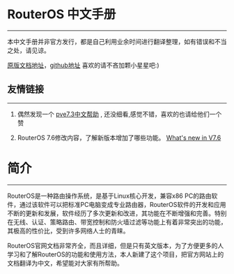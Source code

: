 <!--
 * @Author: be-engineer 41234995@qq.com
 * @Date: 2023-10-24 09:32:45
 * @LastEditors: be-engineer 41234995@qq.com
 * @LastEditTime: 2023-10-25 17:52:03
 * @FilePath: \be-engineer.github.io\index.md
 * @Description: 这是默认设置,请设置`customMade`, 打开koroFileHeader查看配置 进行设置: https://github.com/OBKoro1/koro1FileHeader/wiki/%E9%85%8D%E7%BD%AE
-->

# RouterOS 中文手册

-----------------

本中文手册并非官方发行，都是自己利用业余时间进行翻译整理，如有错误和不当之处，请见谅。

[原版文档地址](https://help.mikrotik.com/docs/display/ROS/RouterOS)，[github地址](https://github.com/be-engineer/MikroTik-doc-cn)  喜欢的请不吝加颗小星星吧:)

## 友情链接

-----------------

1. 偶然发现一个 [pve7.3中文帮助](https://pve-doc-cn.readthedocs.io/zh_CN/latest/) , 还没细看,感觉不错，喜欢的也请给他们一个赞

2. RouterOS 7.6修改内容，了解新版本增加了哪些功能。 [What's new in V7.6](https://mikrotik.com/download/changelogs/stable-release-tree)

# 简介

-----------------

RouterOS是一种路由操作系统，是基于Linux核心开发，兼容x86 PC的路由软件，通过该软件可以把标准PC电脑变成专业路由器，RouterOS软件的开发和应用不断的更新和发展，软件经历了多次更新和改进，其功能在不断增强和完善。特别在无线、认证、策略路由、带宽控制和防火墙过滤等功能上有着非常突出的功能，其极高的性价比，受到许多网络人士的青睐。

RouterOS官网文档非常齐全，而且详细，但是只有英文版本，为了方便更多的人学习和了解RouterOS的功能和使用方法，本人新建了这个项目，把官方网站上的文档翻译为中文，希望能对大家有所帮助。

<!-- .. mdinclude:: translation.md -->
[](translation.md ':include')

<!-- .. toctree::
   :maxdepth: 1

   source/Getting_started/index.rst
   source/Authentication_Authorization_Accounting/index.rst
   source/Bridging_and_Switching/index.rst
   source/Diagnostics_monitoring_and_troubleshooting/index.rst
   source/Extended_features/index.rst
   source/Firewall_and_Quality_of_Service/index.rst
   source/Hardware/index.rst
   source/High_Availability_Solutions/index.rst
   source/Internet_of_Things/index.rst
   source/IPv4_and_IPv6_Fundamentals/index.rst
   source/Management_tools/index.rst
   source/Mobile_Networking/index.rst
   source/Network_Management/index.rst
   source/Routing/index.rst
   source/Scripts/index.rst
   source/Multi_Protocol_Label_Switching/index.rst
   source/System_Information_and_Utilities/index.rst
   source/Virtual_Private_Networks/index.rst
   source/Wired_Connections/index.rst
   source/Wireless/index.rst -->
